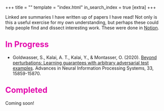 +++
title = ""
template = "index.html"
in_search_index = true
[extra]
+++

Linked are summaries I have written up of papers I have read! Not only is this a useful exercise for my own understanding, but perhaps these could help people find and dissect interesting work. These were done in [Notion](https://external.ink?to=/www.notion.com/). 

## <span style="color: rgb(227,5,173); font-size: 25px;">In Progress</span>
- Goldwasser, S., Kalai, A. T., Kalai, Y., & Montasser, O. (2020). [Beyond perturbations: Learning guarantees with arbitrary adversarial test examples](https://external.ink?to=/nonchalant-walkover-b77.notion.site/Beyond-Perturbations-Learning-Guarantees-with-Arbitrary-Adversarial-Test-Examples-1699b9db4ff180e9a719e872ef116f84?pvs=4). Advances in Neural Information Processing Systems, 33, 15859-15870.

## <span style="color: rgb(227,5,173); font-size: 25px;">Completed</span>
Coming soon!